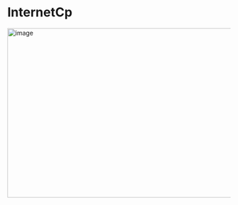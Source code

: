 # InternetCp

<img width="679" height="382" alt="image" src="https://github.com/user-attachments/assets/6a050161-e5eb-40b7-acf3-eeee4533d37a" />
